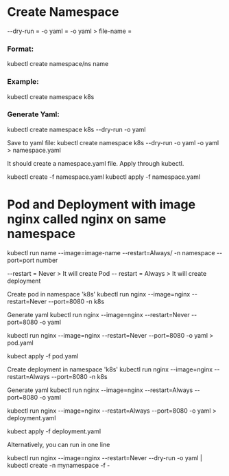 # Create Namespace
--dry-run =
-o yaml =
-o yaml > file-name = 

### Format:
kubectl create namespace/ns name

### Example: 
kubectl create namespace k8s

### Generate Yaml: 
kubectl create namespace k8s --dry-run -o yaml

Save to yaml file:
kubectl create namespace k8s --dry-run -o yaml -o yaml > namespace.yaml

It should create a namespace.yaml file.
Apply through kubectl. 

kubectl create -f namespace.yaml 
kubectl apply -f namespace.yaml

# Pod and Deployment with image nginx called nginx on same namespace

kubectl run name --image=image-name --restart=Always/ -n namespace --port=port number

--restart = Never > It will create Pod 
-- restart = Always > It will create deployment

Create pod in namespace 'k8s' 
kubectl run nginx --image=nginx --restart=Never --port=8080 -n k8s

Generate yaml 
kubectl run nginx --image=nginx --restart=Never --port=8080 -o yaml

kubectl run nginx --image=nginx --restart=Never --port=8080 -o yaml > pod.yaml

kubect apply -f pod.yaml 

Create deployment in namespace 'k8s' 
kubectl run nginx --image=nginx --restart=Always --port=8080 -n k8s

Generate yaml 
kubectl run nginx --image=nginx --restart=Always --port=8080 -o yaml

kubectl run nginx --image=nginx --restart=Always --port=8080 -o yaml > deployment.yaml

kubect apply -f deployment.yaml 

Alternatively, you can run in one line

kubectl run nginx --image=nginx --restart=Never --dry-run -o yaml | kubectl create -n mynamespace -f -



